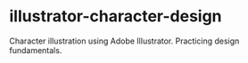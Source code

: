 # illustrator-character-design
Character illustration using Adobe Illustrator. Practicing design fundamentals.
